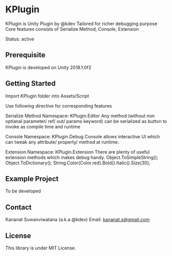 KPlugin
===
KPlugin is Unity Plugin by @kdev
Tailored for richer debugging purpose
Core features consists of Serialize Method, Console, Extension

Status: active

Prerequisite
---
KPlugin is developed on Unity 2018.1.0f2

Getting Started
---
Import KPlugin folder into Assets/Script

Use following directive for corresponding features

Serialize Method
Namespace: KPlugin.Editor
Any method (without non optianal parameter/ ref/ out/ params keyword) can be serialized as button to invoke as compile time and runtime

Console
Namespace: KPlugin.Debug
Console allows interactive UI which can tweak any attribute/ property/ method at runtime.

Extension
Namespace: KPlugin.Extension
There are plenty of useful extension methods which makes debug handy.
Object.ToSimpleString();
Object.ToDictionary();
String.Color(Color.red).Bold().Italic().Size(30);

Example Project
---
To be developed

Contact
---
Kananat Suwanviwatana (a.k.a @kdev)
Email: kananat.s@gmail.com
 
License
---
This library is under MIT License.
